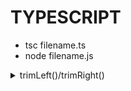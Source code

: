 # TYPESCRIPT


- tsc filename.ts
- node filename.js

<details> 
<summary>trimLeft()/trimRight()</summary>
<p>
Update the typescript library to "typescript": "~3.6.2". Include "es2019" in the tsconfig.json lib's array. It will work.
</p>
</details>
